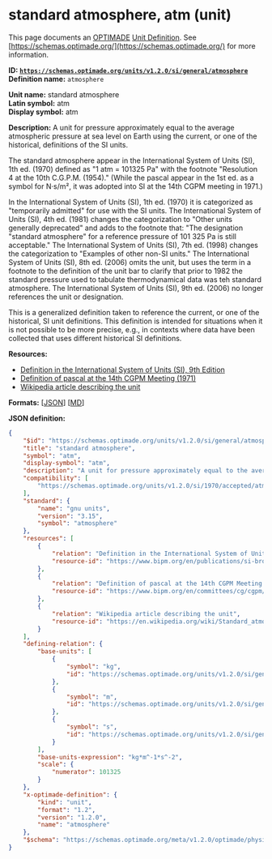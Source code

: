 # standard atmosphere, atm (unit)
This page documents an [OPTIMADE](https://www.optimade.org/) [Unit Definition](https://schemas.optimade.org/#definitions). See [https://schemas.optimade.org/](https://schemas.optimade.org/) for more information.

**ID: [`https://schemas.optimade.org/units/v1.2.0/si/general/atmosphere`](https://schemas.optimade.org/units/v1.2.0/si/general/atmosphere)**  
**Definition name:** `atmosphere`

**Unit name:** standard atmosphere  
**Latin symbol:** atm  
**Display symbol:** atm  
  
**Description:** A unit for pressure approximately equal to the average atmospheric pressure at sea level on Earth using the current, or one of the historical, definitions of the SI units.

The standard atmosphere appear in the International System of Units (SI), 1th ed. (1970) defined as "1 atm = 101325 Pa" with the footnote "Resolution 4 at the 10th C.G.P.M. (1954)."
(While the pascal appear in the 1st ed. as a symbol for N·s/m², it was adopted into SI at the 14th CGPM meeting in 1971.)

In the International System of Units (SI), 1th ed. (1970) it is categorized as "temporarily admitted" for use with the SI units.
The International System of Units (SI), 4th ed. (1981) changes the categorization to "Other units generally deprecated" and adds to the footnote that: "The designation "standard atmosphere" for a reference pressure of 101 325 Pa is still acceptable."
The International System of Units (SI), 7th ed. (1998) changes the categorization to "Examples of other non-SI units."
The International System of Units (SI), 8th ed. (2006) omits the unit, but uses the term in a footnote to the definition of the unit bar to clarify that prior to 1982 the standard pressure used to tabulate thermodynamical data was teh standard atmosphere.
The International System of Units (SI), 9th ed. (2006) no longer references the unit or designation.

This is a generalized definition taken to reference the current, or one of the historical, SI unit definitions.
This definition is intended for situations when it is not possible to be more precise, e.g., in contexts where data have been collected that uses different historical SI definitions.

**Resources:**

- [Definition in the International System of Units (SI), 9th Edition](https://www.bipm.org/en/publications/si-brochure)
- [Definition of pascal at the 14th CGPM Meeting (1971)](https://www.bipm.org/en/committees/cg/cgpm/14-1971)
- [Wikipedia article describing the unit](https://en.wikipedia.org/wiki/Standard_atmosphere_(unit))


**Formats:** [[JSON](atmosphere.json)] [[MD](atmosphere.md)]

**JSON definition:**

``` json
{
    "$id": "https://schemas.optimade.org/units/v1.2.0/si/general/atmosphere",
    "title": "standard atmosphere",
    "symbol": "atm",
    "display-symbol": "atm",
    "description": "A unit for pressure approximately equal to the average atmospheric pressure at sea level on Earth using the current, or one of the historical, definitions of the SI units.\n\nThe standard atmosphere appear in the International System of Units (SI), 1th ed. (1970) defined as \"1 atm = 101325 Pa\" with the footnote \"Resolution 4 at the 10th C.G.P.M. (1954).\"\n(While the pascal appear in the 1st ed. as a symbol for N\u00b7s/m\u00b2, it was adopted into SI at the 14th CGPM meeting in 1971.)\n\nIn the International System of Units (SI), 1th ed. (1970) it is categorized as \"temporarily admitted\" for use with the SI units.\nThe International System of Units (SI), 4th ed. (1981) changes the categorization to \"Other units generally deprecated\" and adds to the footnote that: \"The designation \"standard atmosphere\" for a reference pressure of 101 325 Pa is still acceptable.\"\nThe International System of Units (SI), 7th ed. (1998) changes the categorization to \"Examples of other non-SI units.\"\nThe International System of Units (SI), 8th ed. (2006) omits the unit, but uses the term in a footnote to the definition of the unit bar to clarify that prior to 1982 the standard pressure used to tabulate thermodynamical data was teh standard atmosphere.\nThe International System of Units (SI), 9th ed. (2006) no longer references the unit or designation.\n\nThis is a generalized definition taken to reference the current, or one of the historical, SI unit definitions.\nThis definition is intended for situations when it is not possible to be more precise, e.g., in contexts where data have been collected that uses different historical SI definitions.",
    "compatibility": [
        "https://schemas.optimade.org/units/v1.2.0/si/1970/accepted/atmosphere"
    ],
    "standard": {
        "name": "gnu units",
        "version": "3.15",
        "symbol": "atmosphere"
    },
    "resources": [
        {
            "relation": "Definition in the International System of Units (SI), 9th Edition",
            "resource-id": "https://www.bipm.org/en/publications/si-brochure"
        },
        {
            "relation": "Definition of pascal at the 14th CGPM Meeting (1971)",
            "resource-id": "https://www.bipm.org/en/committees/cg/cgpm/14-1971"
        },
        {
            "relation": "Wikipedia article describing the unit",
            "resource-id": "https://en.wikipedia.org/wiki/Standard_atmosphere_(unit)"
        }
    ],
    "defining-relation": {
        "base-units": [
            {
                "symbol": "kg",
                "id": "https://schemas.optimade.org/units/v1.2.0/si/general/kilogram"
            },
            {
                "symbol": "m",
                "id": "https://schemas.optimade.org/units/v1.2.0/si/general/metre"
            },
            {
                "symbol": "s",
                "id": "https://schemas.optimade.org/units/v1.2.0/si/general/second"
            }
        ],
        "base-units-expression": "kg*m^-1*s^-2",
        "scale": {
            "numerator": 101325
        }
    },
    "x-optimade-definition": {
        "kind": "unit",
        "format": "1.2",
        "version": "1.2.0",
        "name": "atmosphere"
    },
    "$schema": "https://schemas.optimade.org/meta/v1.2.0/optimade/physical_unit_definition.md"
}
```
